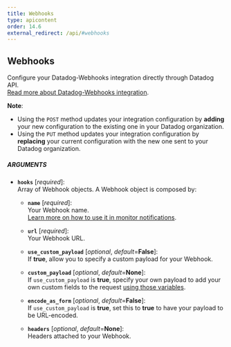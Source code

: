 ```yaml
---
title: Webhooks
type: apicontent
order: 14.6
external_redirect: /api/#webhooks
---
```


## Webhooks

Configure your Datadog-Webhooks integration directly through Datadog API.  
[Read more about Datadog-Webhooks integration][1].

**Note**: 

* Using the `POST` method updates your integration configuration by **adding** your new configuration to the existing one in your Datadog organization. 
* Using the `PUT` method updates your integration configuration by **replacing** your current configuration with the new one sent to your Datadog organization.

##### ARGUMENTS

* **`hooks`** [*required*]:  
    Array of Webhook objects. A Webhook object is composed by:

    * **`name`** [*required*]:  
        Your Webhook name.  
        [Learn more on how to use it in monitor notifications][2].
    * **`url`** [*required*]:  
        Your Webhook URL.
    * **`use_custom_payload`** [*optional*, *default*=**False**]:  
        If **true**, allow you to specify a custom payload for your Webhook. 
    
    * **`custom_payload`** [*optional*, *default*=**None**]:  
        If `use_custom_payload` is **true**, specify your own payload to add your own custom fields to the request [using those variables][3].

    * **`encode_as_form`** [*optional*, *default*=**False**]:  
        If `use_custom_payload` is **true**, set this to **true** to have your payload to be URL-encoded.
    * **`headers`** [*optional*, *default*=**None**]:  
        Headers attached to your Webhook.

[1]: /integrations/webhooks
[2]: /monitors/notifications
[3]: /integrations/webhooks/#usage

